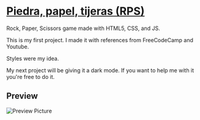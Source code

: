 # [Piedra, papel, tijeras (RPS)](https://jaervic.github.io/FirstWebDevProject/)

Rock, Paper, Scissors game made with HTML5, CSS, and JS.

This is my first project. I made it with references from FreeCodeCamp and Youtube.

Styles were my idea.

My next project will be giving it a dark mode. If you want to help me with it you're free to do it.

## Preview

![Preview Picture](https://i.imgur.com/sHwAKsq.png)
